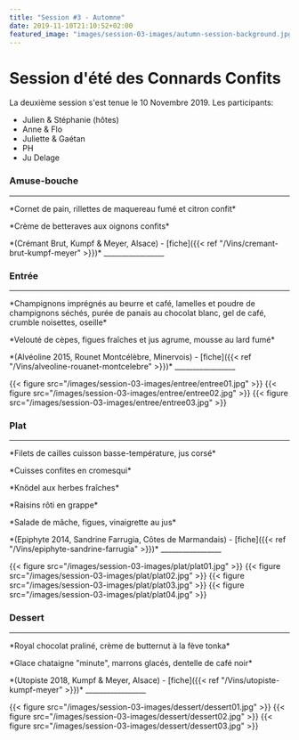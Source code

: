 ```yaml
---
title: "Session #3 - Automne"
date: 2019-11-10T21:10:52+02:00
featured_image: "images/session-03-images/autumn-session-background.jpg"
---
```


# Session d'été des Connards Confits

La deuxième session s'est tenue le 10 Novembre 2019.
Les participants:

  * Julien & Stéphanie (hôtes)
  * Anne & Flo
  * Juliette & Gaétan
  * PH
  * Ju Delage

### Amuse-bouche

_________________
  <p>*Cornet de pain, rillettes de maquereau fumé et citron confit*<br>
  <p>*Crème de betteraves aux oignons confits*<br>

  <p>*(Crémant Brut, Kumpf & Meyer, Alsace) - [fiche]({{< ref "/Vins/cremant-brut-kumpf-meyer" >}})*
_________________

### Entrée

_________________
  <p>*Champignons imprégnés au beurre et café, lamelles et poudre de champignons séchés, purée de panais au chocolat blanc, gel de café, crumble noisettes, oseille*<br>
  <p>*Velouté de cèpes, figues fraîches et jus agrume, mousse au lard fumé*<br>

  <p>*(Alvéoline 2015, Rounet Montcélèbre, Minervois) - [fiche]({{< ref "/Vins/alveoline-rouanet-montcelebre" >}})*
_________________

{{< figure src="/images/session-03-images/entree/entree01.jpg" >}}
{{< figure src="/images/session-03-images/entree/entree02.jpg" >}}
{{< figure src="/images/session-03-images/entree/entree03.jpg" >}}

### Plat

_________________
  <p>*Filets de cailles cuisson basse-température, jus corsé*<br>
  <p>*Cuisses confites en cromesqui*<br>
  <p>*Knödel aux herbes fraîches*<br>
  <p>*Raisins rôti en grappe*<br>
  <p>*Salade de mâche, figues, vinaigrette au jus*<br>

  <p>*(Epiphyte 2014, Sandrine Farrugia, Côtes de Marmandais) - [fiche]({{< ref "/Vins/epiphyte-sandrine-farrugia" >}})*
_________________

{{< figure src="/images/session-03-images/plat/plat01.jpg" >}}
{{< figure src="/images/session-03-images/plat/plat02.jpg" >}}
{{< figure src="/images/session-03-images/plat/plat03.jpg" >}}
{{< figure src="/images/session-03-images/plat/plat04.jpg" >}}

### Dessert

_________________
  <p>*Royal chocolat praliné, crème de butternut à la fève tonka*<br>
  <p>*Glace chataigne "minute", marrons glacés, dentelle de café noir*<br>

  <p>*(Utopiste 2018, Kumpf & Meyer, Alsace) - [fiche]({{< ref "/Vins/utopiste-kumpf-meyer" >}})*
_________________

{{< figure src="/images/session-03-images/dessert/dessert01.jpg" >}}
{{< figure src="/images/session-03-images/dessert/dessert02.jpg" >}}
{{< figure src="/images/session-03-images/dessert/dessert03.jpg" >}}
